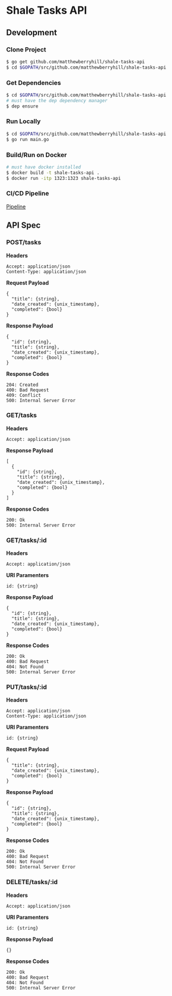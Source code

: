 # Shale Tasks API

## Development

### Clone Project

```bash
$ go get github.com/matthewberryhill/shale-tasks-api
$ cd $GOPATH/src/github.com/matthewberryhill/shale-tasks-api
```

### Get Dependencies

```bash
$ cd $GOPATH/src/github.com/matthewberryhill/shale-tasks-api
# must have the dep dependency manager
$ dep ensure
```

### Run Locally
 
```bash
$ cd $GOPATH/src/github.com/matthewberryhill/shale-tasks-api
$ go run main.go
```

### Build/Run on Docker
 
```bash
# must have docker installed
$ docker build -t shale-tasks-api .
$ docker run -itp 1323:1323 shale-tasks-api
```

### CI/CD Pipeline

[Pipeline](https://travis-ci.org/matthewberryhill/shale-tasks-api)

## API Spec

### POST/tasks

**Headers**

```text
Accept: application/json
Content-Type: application/json
```

**Request Payload**

```
{
  "title": {string},
  "date_created": {unix_timestamp},
  "completed": {bool}
}
```

**Response Payload**

```
{
  "id": {string},
  "title": {string},
  "date_created": {unix_timestamp},
  "completed": {bool}
}
```

**Response Codes**

```text
204: Created
400: Bad Request
409: Conflict
500: Internal Server Error
```

### GET/tasks

**Headers**

```text
Accept: application/json
```

**Response Payload**

```
[
  {
    "id": {string},
    "title": {string},
    "date_created": {unix_timestamp},
    "completed": {bool}
  }
]
```

**Response Codes**

```text
200: Ok
500: Internal Server Error
```

### GET/tasks/:id

**Headers**

```text
Accept: application/json
```

**URI Paramenters**

```text
id: {string}
```

**Response Payload**

```
{
  "id": {string},
  "title": {string},
  "date_created": {unix_timestamp},
  "completed": {bool}
}
```

**Response Codes**

```text
200: Ok
400: Bad Request
404: Not Found
500: Internal Server Error
```

### PUT/tasks/:id

**Headers**

```text
Accept: application/json
Content-Type: application/json
```

**URI Paramenters**

```text
id: {string}
```

**Request Payload**

```
{
  "title": {string},
  "date_created": {unix_timestamp},
  "completed": {bool}
}
```

**Response Payload**

```
{
  "id": {string},
  "title": {string},
  "date_created": {unix_timestamp},
  "completed": {bool}
}
```

**Response Codes**

```text
200: Ok
400: Bad Request
404: Not Found
500: Internal Server Error
```

### DELETE/tasks/:id

**Headers**

```text
Accept: application/json
```

**URI Paramenters**

```text
id: {string}
```

**Response Payload**

```
{}
```

**Response Codes**

```text
200: Ok
400: Bad Request
404: Not Found
500: Internal Server Error
```
